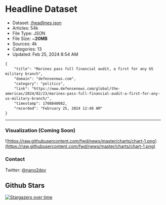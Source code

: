 # Headline Dataset

- Dataset: [/headlines.json](https://raw.githubusercontent.com/fwd/news/master/headlines.json) 
- Articles: 54k
- File Type: JSON
- File Size: ~**20MB**
- Sources: 4k
- Categories: 13
- Updated: Feb 25, 2024 8:54 AM

```
{
    "title": "Marines pass full financial audit, a first for any US military branch",
    "domain": "defensenews.com",
    "category": "politics",
    "link": "https://www.defensenews.com/global/the-americas/2024/02/23/marines-pass-full-financial-audit-a-first-for-any-us-military-branch/",
    "timestamp": 1708840082,
    "recorded": "February 25, 2024 12:48 AM"
}
```

---

### Visualization (Coming Soon)

![https://raw.githubusercontent.com/fwd/news/master/charts/chart-1.png](https://raw.githubusercontent.com/fwd/news/master/charts/chart-1.png)

### Contact 

Twitter: [@nano2dev](https://twitter.com/nano2dev)

## Github Stars

[![Stargazers over time](https://starchart.cc/fwd/news.svg)](https://starchart.cc/fwd/news)
